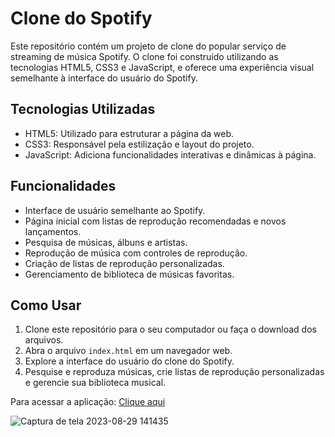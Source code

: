 # Clone do Spotify

Este repositório contém um projeto de clone do popular serviço de streaming de música Spotify. O clone foi construído utilizando as tecnologias HTML5, CSS3 e JavaScript, e oferece uma experiência visual semelhante à interface do usuário do Spotify.

## Tecnologias Utilizadas

- HTML5: Utilizado para estruturar a página da web.
- CSS3: Responsável pela estilização e layout do projeto.
- JavaScript: Adiciona funcionalidades interativas e dinâmicas à página.

## Funcionalidades

- Interface de usuário semelhante ao Spotify.
- Página inicial com listas de reprodução recomendadas e novos lançamentos.
- Pesquisa de músicas, álbuns e artistas.
- Reprodução de música com controles de reprodução.
- Criação de listas de reprodução personalizadas.
- Gerenciamento de biblioteca de músicas favoritas.

## Como Usar

1. Clone este repositório para o seu computador ou faça o download dos arquivos.
2. Abra o arquivo `index.html` em um navegador web.
3. Explore a interface do usuário do clone do Spotify.
4. Pesquise e reproduza músicas, crie listas de reprodução personalizadas e gerencie sua biblioteca musical.

Para acessar a aplicação: [Clique aqui](https://clone-spotify-ivory.vercel.app/)


![Captura de tela 2023-08-29 141435](https://github.com/TamiBeira/cloneSpotify/assets/55815968/5731704c-374b-4f6a-94e5-b107d30005a1)


